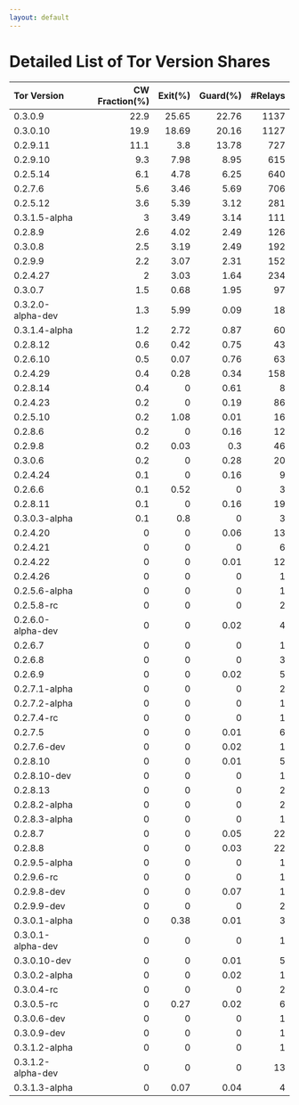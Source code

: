 ```yaml
---
layout: default
---
```



# Detailed List of Tor Version Shares

| Tor Version       |   CW Fraction(%) |   Exit(%) |   Guard(%) |   #Relays |
|:------------------|-----------------:|----------:|-----------:|----------:|
| 0.3.0.9           |             22.9 |     25.65 |      22.76 |      1137 |
| 0.3.0.10          |             19.9 |     18.69 |      20.16 |      1127 |
| 0.2.9.11          |             11.1 |      3.8  |      13.78 |       727 |
| 0.2.9.10          |              9.3 |      7.98 |       8.95 |       615 |
| 0.2.5.14          |              6.1 |      4.78 |       6.25 |       640 |
| 0.2.7.6           |              5.6 |      3.46 |       5.69 |       706 |
| 0.2.5.12          |              3.6 |      5.39 |       3.12 |       281 |
| 0.3.1.5-alpha     |              3   |      3.49 |       3.14 |       111 |
| 0.2.8.9           |              2.6 |      4.02 |       2.49 |       126 |
| 0.3.0.8           |              2.5 |      3.19 |       2.49 |       192 |
| 0.2.9.9           |              2.2 |      3.07 |       2.31 |       152 |
| 0.2.4.27          |              2   |      3.03 |       1.64 |       234 |
| 0.3.0.7           |              1.5 |      0.68 |       1.95 |        97 |
| 0.3.2.0-alpha-dev |              1.3 |      5.99 |       0.09 |        18 |
| 0.3.1.4-alpha     |              1.2 |      2.72 |       0.87 |        60 |
| 0.2.8.12          |              0.6 |      0.42 |       0.75 |        43 |
| 0.2.6.10          |              0.5 |      0.07 |       0.76 |        63 |
| 0.2.4.29          |              0.4 |      0.28 |       0.34 |       158 |
| 0.2.8.14          |              0.4 |      0    |       0.61 |         8 |
| 0.2.4.23          |              0.2 |      0    |       0.19 |        86 |
| 0.2.5.10          |              0.2 |      1.08 |       0.01 |        16 |
| 0.2.8.6           |              0.2 |      0    |       0.16 |        12 |
| 0.2.9.8           |              0.2 |      0.03 |       0.3  |        46 |
| 0.3.0.6           |              0.2 |      0    |       0.28 |        20 |
| 0.2.4.24          |              0.1 |      0    |       0.16 |         9 |
| 0.2.6.6           |              0.1 |      0.52 |       0    |         3 |
| 0.2.8.11          |              0.1 |      0    |       0.16 |        19 |
| 0.3.0.3-alpha     |              0.1 |      0.8  |       0    |         3 |
| 0.2.4.20          |              0   |      0    |       0.06 |        13 |
| 0.2.4.21          |              0   |      0    |       0    |         6 |
| 0.2.4.22          |              0   |      0    |       0.01 |        12 |
| 0.2.4.26          |              0   |      0    |       0    |         1 |
| 0.2.5.6-alpha     |              0   |      0    |       0    |         1 |
| 0.2.5.8-rc        |              0   |      0    |       0    |         2 |
| 0.2.6.0-alpha-dev |              0   |      0    |       0.02 |         4 |
| 0.2.6.7           |              0   |      0    |       0    |         1 |
| 0.2.6.8           |              0   |      0    |       0    |         3 |
| 0.2.6.9           |              0   |      0    |       0.02 |         5 |
| 0.2.7.1-alpha     |              0   |      0    |       0    |         2 |
| 0.2.7.2-alpha     |              0   |      0    |       0    |         1 |
| 0.2.7.4-rc        |              0   |      0    |       0    |         1 |
| 0.2.7.5           |              0   |      0    |       0.01 |         6 |
| 0.2.7.6-dev       |              0   |      0    |       0.02 |         1 |
| 0.2.8.10          |              0   |      0    |       0.01 |         5 |
| 0.2.8.10-dev      |              0   |      0    |       0    |         1 |
| 0.2.8.13          |              0   |      0    |       0    |         2 |
| 0.2.8.2-alpha     |              0   |      0    |       0    |         2 |
| 0.2.8.3-alpha     |              0   |      0    |       0    |         1 |
| 0.2.8.7           |              0   |      0    |       0.05 |        22 |
| 0.2.8.8           |              0   |      0    |       0.03 |        22 |
| 0.2.9.5-alpha     |              0   |      0    |       0    |         1 |
| 0.2.9.6-rc        |              0   |      0    |       0    |         1 |
| 0.2.9.8-dev       |              0   |      0    |       0.07 |         1 |
| 0.2.9.9-dev       |              0   |      0    |       0    |         2 |
| 0.3.0.1-alpha     |              0   |      0.38 |       0.01 |         3 |
| 0.3.0.1-alpha-dev |              0   |      0    |       0    |         1 |
| 0.3.0.10-dev      |              0   |      0    |       0.01 |         5 |
| 0.3.0.2-alpha     |              0   |      0    |       0.02 |         1 |
| 0.3.0.4-rc        |              0   |      0    |       0    |         2 |
| 0.3.0.5-rc        |              0   |      0.27 |       0.02 |         6 |
| 0.3.0.6-dev       |              0   |      0    |       0    |         1 |
| 0.3.0.9-dev       |              0   |      0    |       0    |         1 |
| 0.3.1.2-alpha     |              0   |      0    |       0    |         1 |
| 0.3.1.2-alpha-dev |              0   |      0    |       0    |        13 |
| 0.3.1.3-alpha     |              0   |      0.07 |       0.04 |         4 |